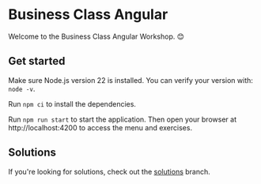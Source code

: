 # Business Class Angular

Welcome to the Business Class Angular Workshop. 😊

## Get started

Make sure Node.js version 22 is installed. You can verify your version with: `node -v`.

Run `npm ci` to install the dependencies.

Run `npm run start` to start the application. Then open your browser at http://localhost:4200 to access the menu and exercises.

## Solutions

If you're looking for solutions, check out the <a href="https://github.com/yrave/business-class-angular/tree/solutions">solutions</a> branch.
